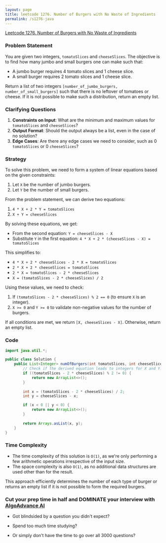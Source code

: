 ```yaml
---
layout: page
title: leetcode 1276. Number of Burgers with No Waste of Ingredients
permalink: /s1276-java
---
```

[Leetcode 1276. Number of Burgers with No Waste of Ingredients](https://algoadvance.github.io/algoadvance/l1276)
### Problem Statement
You are given two integers, `tomatoSlices` and `cheeseSlices`. The objective is to find how many jumbo and small burgers one can make such that:
- A jumbo burger requires 4 tomato slices and 1 cheese slice.
- A small burger requires 2 tomato slices and 1 cheese slice.

Return a list of two integers `[number_of_jumbo_burgers, number_of_small_burgers]` such that there is no leftover of tomatoes or cheese. If it is not possible to make such a distribution, return an empty list.

### Clarifying Questions
1. **Constraints on Input**: What are the minimum and maximum values for `tomatoSlices` and `cheeseSlices`?
2. **Output Format**: Should the output always be a list, even in the case of no solution?
3. **Edge Cases**: Are there any edge cases we need to consider, such as 0 `tomatoSlices` or 0 `cheeseSlices`?

### Strategy
To solve this problem, we need to form a system of linear equations based on the given constraints:
1. Let `X` be the number of jumbo burgers.
2. Let `Y` be the number of small burgers.

From the problem statement, we can derive two equations:
1. `4 * X + 2 * Y = tomatoSlices`
2. `X + Y = cheeseSlices`

By solving these equations, we get:
- From the second equation: `Y = cheeseSlices - X`
- Substitute `Y` in the first equation: `4 * X + 2 * (cheeseSlices - X) = tomatoSlices`

This simplifies to:
- `4 * X + 2 * cheeseSlices - 2 * X = tomatoSlices`
- `2 * X + 2 * cheeseSlices = tomatoSlices`
- `2 * X = tomatoSlices - 2 * cheeseSlices`
- `X = (tomatoSlices - 2 * cheeseSlices) / 2`

Using these values, we need to check:
1. If `(tomatoSlices - 2 * cheeseSlices) % 2 == 0` (to ensure `X` is an integer).
2. `X >= 0` and `Y >= 0` to validate non-negative values for the number of burgers.

If all conditions are met, we return `[X, cheeseSlices - X]`. Otherwise, return an empty list.

### Code

```java
import java.util.*;

public class Solution {
    public List<Integer> numOfBurgers(int tomatoSlices, int cheeseSlices) {
        // Check if the derived equation leads to integers for X and Y.
        if ((tomatoSlices - 2 * cheeseSlices) % 2 != 0) {
            return new ArrayList<>();
        }
        
        int x = (tomatoSlices - 2 * cheeseSlices) / 2;
        int y = cheeseSlices - x;

        if (x < 0 || y < 0) {
            return new ArrayList<>();
        }
        
        return Arrays.asList(x, y);
    }
}
```

### Time Complexity
- The time complexity of this solution is `O(1)`, as we're only performing a few arithmetic operations irrespective of the input size.
- The space complexity is also `O(1)`, as no additional data structures are used other than for the result.

This approach efficiently determines the number of each type of burger or returns an empty list if it is not possible to form the required burgers.


### Cut your prep time in half and DOMINATE your interview with [AlgoAdvance AI](https://algoAdvance.com)

- Got blindsided by a question you didn't expect?

- Spend too much time studying?

- Or simply don't have the time to go over all 3000 questions?


